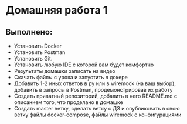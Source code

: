 # Домашняя работа 1

## Выполнено:
- Установить Docker
- Установить Postman
- Установить Git.
- Установить любую IDE с которой вам будет комфортно
- Результаты домашки записать на видео
- Скачать файлы с урока и запустить в докере
- Добавить 1-2 иных ответов в py или в wiremock (на ваш выбор), добавить в запросы в Postman, продемонстрировав их работу
- Создать приватный репозиторий, добавить в него README.md с описанием того, что проделано в домашке
- Создать master ветку, сделать ветку с ДЗ и опубликовать в свою ветку файлы docker-compose, файлы wiremock с конфигурациями
